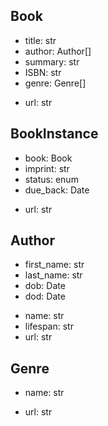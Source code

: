 ## Book
- title: str
- author: Author[]
- summary: str
- ISBN: str
- genre: Genre[]
+ url: str

## BookInstance
- book: Book
- imprint: str
- status: enum
- due_back: Date
+ url: str

## Author
- first_name: str
- last_name: str
- dob: Date
- dod: Date
+ name: str
+ lifespan: str
+ url: str

## Genre
- name: str
+ url: str
